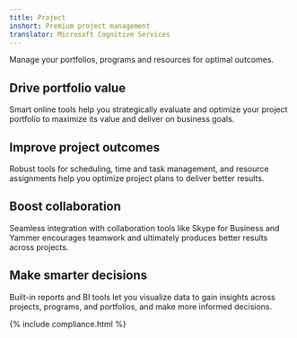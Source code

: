```yaml
---
title: Project
inshort: Premium project management
translator: Microsoft Cognitive Services
---
```


Manage your portfolios, programs and resources for optimal outcomes.

## Drive portfolio value
Smart online tools help you strategically evaluate and optimize your project portfolio to maximize its value and deliver on business goals. 

## Improve project outcomes
Robust tools for scheduling, time and task management, and resource assignments help you optimize project plans to deliver better results. 

## Boost collaboration
Seamless integration with collaboration tools like Skype for Business and Yammer encourages teamwork and ultimately produces better results across projects. 

## Make smarter decisions 
Built-in reports and BI tools let you visualize data to gain insights across projects, programs, and portfolios, and make more informed decisions. 

{% include compliance.html %}



